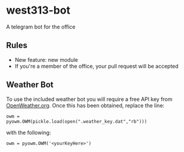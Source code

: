 # west313-bot
A telegram bot for the office

## Rules
 - New feature: new module
 - If you're a member of the office, your pull request will be accepted

## Weather Bot
To use the included weather bot you will require a free API key from [OpenWeather.org](http://openweathermap.org/). Once this has been obtained, replace the line:


<code>owm = pyowm.OWM(pickle.load(open(".weather_key.dat","rb")))</code>


with the following:


<code>owm = pyowm.OWM('\<yourKeyHere\>')</code>
